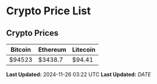 # Crypto Price List

## Crypto Prices
| Bitcoin | Ethereum | Litecoin |
| ------- | -------- | -------- |
| $94523 | $3438.7 | $94.41 |
**Last Updated:** 2024-11-26 03:22 UTC
**Last Updated:** $DATE$
